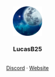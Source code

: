 <br />
<div align="center">
  <a href="https://https://github.com/LucasB25/web-panais">
    <img src="assets/images/my-avatar.png" alt="Logo" width="80" height="80">
  </a>

  <h3 align="center">LucasB25</h3>

  <p align="center">
    <br />
    <a href="https://discord.gg/Mwjk8dVUQJ">Discord</a>
    ·
    <a href="https://lucasb25.tk">Website</a>
  </p>
</div>
